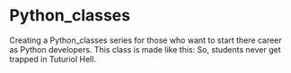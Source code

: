 # Python_classes
Creating a Python_classes series
for those who want to start there career as Python developers.
This class is made like this: So, students never get trapped in Tuturiol Hell.
